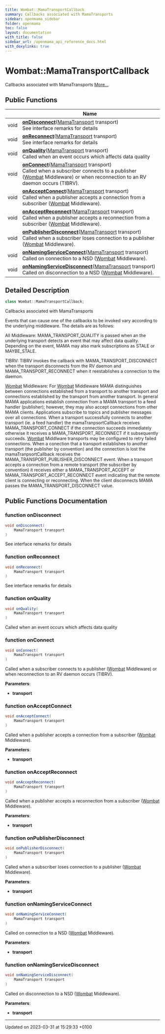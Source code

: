 ```yaml
---
title: Wombat::MamaTransportCallback
summary: Callbacks associated with MamaTransports 
sidebar: openmama_sidebar
folder: openmama
toc: false
layout: documentation
with_title: false
sidebar_url: /openmama_api_reference_docs.html
with_doxylinks: true
---
```


# Wombat::MamaTransportCallback



Callbacks associated with MamaTransports  [More...](#detailed-description)

## Public Functions

|                | Name           |
| -------------- | -------------- |
| void | **[onDisconnect](interfaceWombat_1_1MamaTransportCallback.html#function-ondisconnect)**([MamaTransport](classWombat_1_1MamaTransport.html) transport)<br>See interface remarks for details  |
| void | **[onReconnect](interfaceWombat_1_1MamaTransportCallback.html#function-onreconnect)**([MamaTransport](classWombat_1_1MamaTransport.html) transport)<br>See interface remarks for details  |
| void | **[onQuality](interfaceWombat_1_1MamaTransportCallback.html#function-onquality)**([MamaTransport](classWombat_1_1MamaTransport.html) transport)<br>Called when an event occurs which affects data quality  |
| void | **[onConnect](interfaceWombat_1_1MamaTransportCallback.html#function-onconnect)**([MamaTransport](classWombat_1_1MamaTransport.html) transport)<br>Called when a subscriber connects to a publisher ([Wombat](namespaceWombat.html) Middleware) or when reconnection to an RV daemon occurs (TIBRV).  |
| void | **[onAcceptConnect](interfaceWombat_1_1MamaTransportCallback.html#function-onacceptconnect)**([MamaTransport](classWombat_1_1MamaTransport.html) transport)<br>Called when a publisher accepts a connection from a subscriber ([Wombat](namespaceWombat.html) Middleware).  |
| void | **[onAcceptReconnect](interfaceWombat_1_1MamaTransportCallback.html#function-onacceptreconnect)**([MamaTransport](classWombat_1_1MamaTransport.html) transport)<br>Called when a publisher accepts a reconnection from a subscriber ([Wombat](namespaceWombat.html) Middleware).  |
| void | **[onPublisherDisconnect](interfaceWombat_1_1MamaTransportCallback.html#function-onpublisherdisconnect)**([MamaTransport](classWombat_1_1MamaTransport.html) transport)<br>Called when a subscriber loses connection to a publisher ([Wombat](namespaceWombat.html) Middleware).  |
| void | **[onNamingServiceConnect](interfaceWombat_1_1MamaTransportCallback.html#function-onnamingserviceconnect)**([MamaTransport](classWombat_1_1MamaTransport.html) transport)<br>Called on connection to a NSD ([Wombat](namespaceWombat.html) Middleware).  |
| void | **[onNamingServiceDisconnect](interfaceWombat_1_1MamaTransportCallback.html#function-onnamingservicedisconnect)**([MamaTransport](classWombat_1_1MamaTransport.html) transport)<br>Called on disconnection to a NSD ([Wombat](namespaceWombat.html) Middleware).  |

## Detailed Description

```csharp
class Wombat::MamaTransportCallback;
```

Callbacks associated with MamaTransports 

Events that can cause one of the callbacks to be invoked vary according to the underlying middleware. The details are as follows: 

All Middleware: MAMA_TRANSPORT_QUALITY is passed when an the underlying transport detects an event that may affect data quality. Depending on the event, MAMA may also mark subscriptions as STALE or MAYBE_STALE. 

TIBRV: TIBRV invokes the callback with MAMA_TRANSPORT_DISCONNECT when the transport disconnects from the RV daemon and MAMA_TRANSPORT_RECONNECT when it reestablishes a connection to the daemon. 

[Wombat](namespaceWombat.html) Middleware: For [Wombat](namespaceWombat.html) Middleware MAMA distinguishes between connections established from a transport to another transport and connections established by the transport from another transport. In general MAMA applications establish connection from a MAMA transport to a feed handler (publisher); however, they may also accept connections from other MAMA clients. Applications subscribe to topics and publisher messages over all connections. When a transport successfully connects to another transport (ie. a feed handler) the mamaTranpsortCallback receives MAMA_TRANSPORT_CONNECT if the connection succeeds immediately otherwise it receives a MAMA_TRANSPORT_RECONNECT if it subsequently succeeds. [Wombat](namespaceWombat.html) Middlware transports may be configured to retry failed connections. When a conection that a transport establishes to another transport (the publisher by convention) and the connection is lost the mamaTranpsortCallback receives the MAMA_TRANSPORT_PUBLISHER_DISCONNECT event. When a transport accepts a connection from a remote transport (the subscriber by convention) it receives either a MAMA_TRANSPORT_ACCEPT or MAMA_TRANSPORT_ACCEPT_RECONNECT event indicating that the remote client is connecting or reconnecting. When the client disconnects MAMA passes the MAMA_TRANSPORT_DISCONNECT value.

## Public Functions Documentation

### function onDisconnect

```csharp
void onDisconnect(
    MamaTransport transport
)
```

See interface remarks for details 

### function onReconnect

```csharp
void onReconnect(
    MamaTransport transport
)
```

See interface remarks for details 

### function onQuality

```csharp
void onQuality(
    MamaTransport transport
)
```

Called when an event occurs which affects data quality 

### function onConnect

```csharp
void onConnect(
    MamaTransport transport
)
```

Called when a subscriber connects to a publisher ([Wombat](namespaceWombat.html) Middleware) or when reconnection to an RV daemon occurs (TIBRV). 

**Parameters**: 

  * **transport** 


### function onAcceptConnect

```csharp
void onAcceptConnect(
    MamaTransport transport
)
```

Called when a publisher accepts a connection from a subscriber ([Wombat](namespaceWombat.html) Middleware). 

**Parameters**: 

  * **transport** 


### function onAcceptReconnect

```csharp
void onAcceptReconnect(
    MamaTransport transport
)
```

Called when a publisher accepts a reconnection from a subscriber ([Wombat](namespaceWombat.html) Middleware). 

**Parameters**: 

  * **transport** 


### function onPublisherDisconnect

```csharp
void onPublisherDisconnect(
    MamaTransport transport
)
```

Called when a subscriber loses connection to a publisher ([Wombat](namespaceWombat.html) Middleware). 

**Parameters**: 

  * **transport** 


### function onNamingServiceConnect

```csharp
void onNamingServiceConnect(
    MamaTransport transport
)
```

Called on connection to a NSD ([Wombat](namespaceWombat.html) Middleware). 

**Parameters**: 

  * **transport** 


### function onNamingServiceDisconnect

```csharp
void onNamingServiceDisconnect(
    MamaTransport transport
)
```

Called on disconnection to a NSD ([Wombat](namespaceWombat.html) Middleware). 

**Parameters**: 

  * **transport** 


-------------------------------

Updated on 2023-03-31 at 15:29:33 +0100